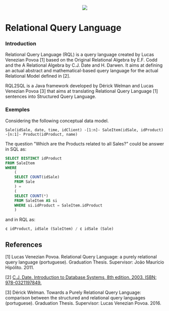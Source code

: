 <p align="center">
<img src="https://raw.githubusercontent.com/lucasvenez/RQL2SQL/images/rql-logo.png"/>
<h1>Relational Query Language</h1>
</p>

### Introduction

Relational Query Language (RQL) is a query language created by Lucas Venezian Povoa [1] based on the Original Relational Algebra by E.F. Codd and the A Relational Algebra by C.J. Date and H. Darwen. It aims at defining an actual abstract and mathematical-based query language for the actual Relational Model defined in [2].

RQL2SQL is a Java framework developed by Dérick Welman and Lucas Venezian Povoa [3] that aims at translating Relational Query Language [1] sentences into Structured Query Language.

### Exemples

Considering the following conceptual data model.

```
Sale(idSale, date, time, idClient) -[1:n]- SaleItem(idSale, idProduct) -[n:1]- Product(idProduct, name)
```

The question "Which are the Products related to all Sales?" could be answer in SQL as: 

```SQL
SELECT DISTINCT idProduct
FROM SaleItem
WHERE 
    (
	SELECT COUNT(idSale)
	FROM Sale
    ) = 
    (
	SELECT COUNT(*)
	FROM SaleItem AS si
	WHERE si.idProduct = SaleItem.idProduct
    )
```

and in RQL as:

```SQL
¢ idProduct, idSale (SaleItem) / ¢ idSale (Sale)
```
## References

[1] Lucas Venezian Povoa. Relational Query Language: a purely relational query language (portuguese). Graduation Thesis. Supervisor: João Maurício Hipólito. 2011.

[2] [C.J. Date. Introduction to Database Systems, 8th edition. 2003. ISBN: 978-0321197849.](http://dl.acm.org/citation.cfm?id=861613&CFID=615788245&CFTOKEN=38751876)

[3] Dérick Welman. Towards a Purely Relational Query Language: comparison between the structured and relational query languages (portuguese). Graduation Thesis. Supervisor: Lucas Venezian Povoa. 2016.